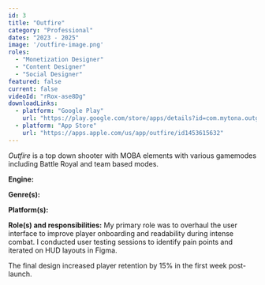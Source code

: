 ```yaml
---
id: 3
title: "Outfire"
category: "Professional"
dates: "2023 - 2025"
image: '/outfire-image.png'
roles: 
  - "Monetization Designer"
  - "Content Designer"
  - "Social Designer"
featured: false
current: false
videoId: "rRox-ase8Dg"
downloadLinks:
  - platform: "Google Play"
    url: "https://play.google.com/store/apps/details?id=com.mytona.outgun&hl=en_NZ"
  - platform: "App Store"
    url: "https://apps.apple.com/us/app/outfire/id1453615632"
---
```


*Outfire* is a top down shooter with MOBA elements with various gamemodes including Battle Royal and team based modes.

**Engine:**

**Genre(s):**

**Platform(s):**

**​Role(s) and responsibilities:**
My primary role was to overhaul the user interface to improve player onboarding and readability during intense combat. I conducted user testing sessions to identify pain points and iterated on HUD layouts in Figma.

The final design increased player retention by 15% in the first week post-launch.

